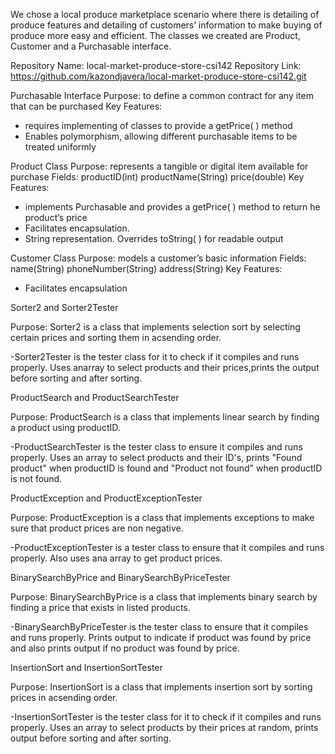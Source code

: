 We chose a local produce marketplace scenario where there is detailing of produce features and detailing of customers’ information to make buying of produce more easy and efficient. The classes we created are Product, Customer and a Purchasable interface.

Repository Name: local-market-produce-store-csi142
Repository Link: https://github.com/kazondjavera/local-market-produce-store-csi142.git


Purchasable Interface
Purpose: to define a common contract for any item that can be purchased
Key Features: 
-	requires implementing of classes to provide a getPrice( ) method
-	Enables polymorphism, allowing different purchasable items to be treated uniformly


Product Class
Purpose: represents a tangible or digital item available for purchase
Fields:  productID(int)
             productName(String)
             price(double)
Key Features: 
-	implements Purchasable and provides a getPrice( ) method to return he product’s price
-	Facilitates encapsulation. 
-	String representation. Overrides toString( ) for readable output


Customer Class
Purpose: models a customer’s basic information 
Fields:  name(String)
             phoneNumber(String)
             address(String)
Key Features:
-	Facilitates encapsulation


Sorter2 and Sorter2Tester

Purpose: Sorter2 is a class that implements selection sort by selecting certain prices and sorting them in acsending order.

-Sorter2Tester is the tester class for it to check if it compiles and runs properly. Uses anarray to select products and their prices,prints the output before sorting and after sorting.


ProductSearch and ProductSearchTester

Purpose: ProductSearch is a class that implements linear search by finding a product using productID.

-ProductSearchTester is the tester class to ensure it compiles and runs properly. Uses an array to select products and their ID's, prints "Found product" when productID is found and "Product not found" when productID is not found.


ProductException and ProductExceptionTester

Purpose: ProductException is a class that implements exceptions to make sure that product prices are non negative.

-ProductExceptionTester is a tester class to ensure that it compiles and runs properly. Also uses ana array to get product prices.


BinarySearchByPrice and BinarySearchByPriceTester

Purpose: BinarySearchByPrice is a class that implements binary search by finding a price that exists in listed products.

-BinarySearchByPriceTester is the tester class to ensure that it compiles and runs properly. Prints output to indicate if product was found by price and also prints output if no product was found by price.


InsertionSort and InsertionSortTester

Purpose: InsertionSort is a class that implements insertion sort by sorting prices in acsending order.

-InsertionSortTester is the tester class for it to check if it compiles and runs properly. Uses an array to select products by their prices at random, prints output before sorting and after sorting. 

